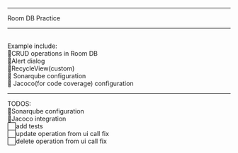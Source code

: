 <hr />Room DB Practice<hr />
<br />
Example include:<br />
🔆CRUD operations in Room DB<br />
🔆Alert dialog<br />
🔆RecycleView(custom)<br />
🔆 Sonarqube configuration<br />
🔆 Jacoco(for code coverage) configuration<br />
<hr />
TODOS:<br />
🔳Sonarqube configuration<br />
🔳Jacoco integration<br />
⬜add tests<br />
⬜update operation from ui call fix<br />
⬜delete operation from ui call fix<br />
